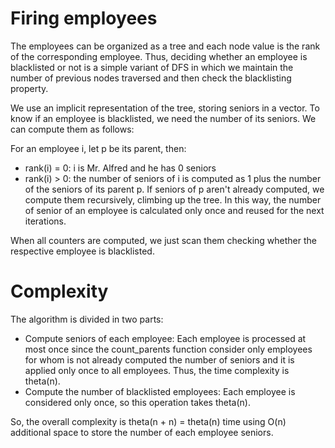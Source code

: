 # Firing employees

The employees can be organized as a tree and each node value is the rank of the corresponding employee. Thus, deciding whether an employee is blacklisted or not is a simple variant of DFS in which we maintain the number of previous nodes traversed and then check the blacklisting property.

We use an implicit representation of the tree, storing seniors in a vector.
To know if an employee is blacklisted, we need the number of its seniors. We can compute them as follows: 

For an employee i, let p be its parent, then:
* rank(i) = 0: i is Mr. Alfred and he has 0 seniors
* rank(i) > 0: the number of seniors of i is computed as 1 plus the number of the seniors of its parent p. If seniors of p aren't already computed, we compute them recursively, climbing up the tree. In this way, the number of senior of an employee is calculated only once and reused for the next iterations.

When all counters are computed, we just scan them checking whether the respective employee is blacklisted.

# Complexity

The algorithm is divided in two parts:

* Compute seniors of each employee: Each employee is processed at most once since the count_parents function consider only employees for whom is not already computed the number of seniors and it is applied only once to all employees. Thus, the time complexity is theta(n).
* Compute the number of blacklisted employees: Each employee is considered only once, so this operation takes theta(n).

So, the overall complexity is theta(n + n) = theta(n) time using O(n) additional space to store the number of each employee seniors.
